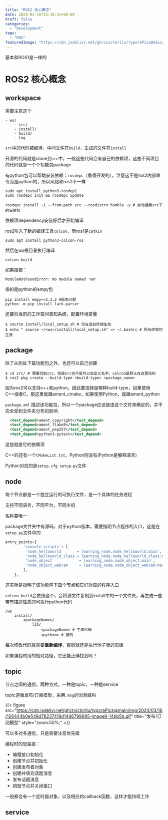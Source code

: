 ```yaml
---
title: "ROS2 核心概念"
date: 2024-03-16T15:10:31+08:00
draft: false
categories:
  - "Development"
tags:
  - "ROS"
featuredImage: "https://cdn.jsdelivr.net/gh/zvictorliu/typoraPics@main/img/2024/03/16/e5b0603440bf0bca51955044a6e62eee-ROS-2_logo-1024x1024-c4d53e.png"
---
```


基本和ROS1是一样的

<!--more-->

# ROS2 核心概念

## workspace

需要注意这个

```
- ws/
    - src/
    - install/
    - build/
    - log
```

`src`中的代码被编译，中间文件在`build`，生成的文件在`install`

开源的代码就是clone到`src`中，一般这些代码会有自己的依赖项，这些不同项目的代码就是一个个功能包package

有python包可以帮助安装依赖：`rosdepc`（鱼香开发的），注意这不是ros2内部命令而是python的，所以风格和ros2不一样

```shell
sudo apt install python3-rosdep2
sudo rosdepc init && rosdepc update
```

```shell
rosdepc install -i --from-path src --rosdistro humble -y # 自动搜索src下的安装包
```

依赖项dependency安装好后才开始编译

ros2引入了新的编译工具`colcon`，而ros1是`catkin`

```shell
sudo apt install python3-colcon-ros
```

然后在ws根目录执行编译

```shell
colcon build
```

如果报错：

```
ModuleNotFoundError: No module named 'em'
```

指的是python的empy包

```
pip install empy==3.3.2 #版本问题
python -m pip install lark-parser
```

还要将当前的工作空间告知系统，配置环境变量

```shell
$ source install/local_setup.sh # 仅在当前终端生效
$ echo " source ~/<ws>/install/local_setup.sh" >> ~/.bashrc # 所有终端均生效
```

## package

除了从别处下载功能包之外，也还可以自己创建

```shell
$ cd src/ # 需要切到src，但是src也不是可以自定义名字，colcon是默认在这里找的
$ ros2 pkg create --build-type <build-type> <package_name>
```

因为ros2可以支持c++和python，因此要选择是哪种build-type，如果使用C++或者C，那这里就跟ament_cmake，如果使用Python，就跟ament_python

`package.xml` 描述该功能包，所以一个package应该是由这个文件来确定的，并不完全受到文件夹分布的影响

```xml
  <test_depend>ament_copyright</test_depend>
  <test_depend>ament_flake8</test_depend>
  <test_depend>ament_pep257</test_depend>
  <test_depend>python3-pytest</test_depend>
```

这些就是它的依赖项

C++的还有一个`CMakeList.txt`，Python则没有(Python是解释语言)

Python对应的是`setup.cfg setup.py`文件

## node

每个节点都是一个独立运行的可执行文件，是一个具体的任务进程

支持不同语言，不同平台，不同主机

名称要唯一

package文件夹中有源码，对于python版本，需要指明节点程序的入口，这是在`setup.py`文件中的

```python
entry_points={
        'console_scripts': [
         'node_helloworld       = learning_node.node_helloworld:main',
         'node_helloworld_class = learning_node.node_helloworld_class:main',
         'node_object            = learning_node.node_object:main',
         'node_object_webcam     = learning_node.node_object_webcam:main',
        ],
    },
```

这实际是指明了该功能包下四个节点和它们对应的程序入口

`colcon build`会依照这个，会将源文件复制到install中的一个文件夹，再生成一些带有描述性质的可执行python代码

```
/ws
	install/
		<packageName>/
			lib/
				<packageName> # 生成代码
				<python> # 源码
```

每次修改代码就需要**重新编译**，否则就还是执行池子里的旧版



如果编程时用的相对路径，它还能正确找到吗？

## topic

节点之间的通信，两种方式，一种是topic，一种是service

topic遵循发布/订阅模型，采用`.msg`的消息结构

{{< figure src="https://cdn.jsdelivr.net/gh/zvictorliu/typoraPics@main/img/2024/03/16/126444b0e548d78237419d14d6799885-image8-14bb5b.gif" title="发布/订阅模型" style="zoom:50%;" >}}

可以多对多通信，只是需要注意优先级

编程时的思路是：

- 编程接口初始化
- 创建节点并初始化
- 创建发布者对象
- 创建并填充话题消息
- 发布话题消息
- 销毁节点并关闭接口

一般都会有一个定时器对象，以及相应的callback函数，这样才能持续工作

## service

